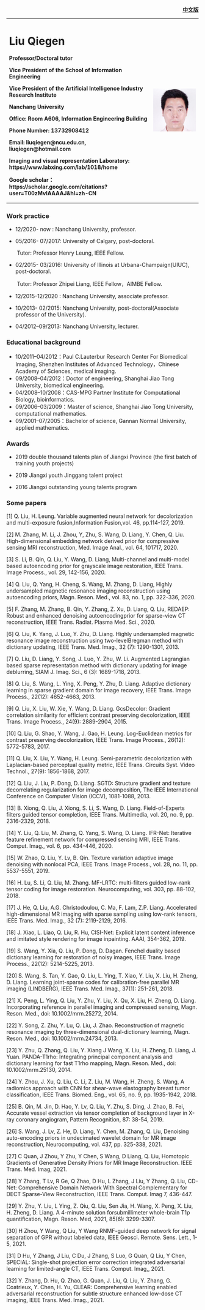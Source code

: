 <div style="float:right">
<p><b><a href="/index.html">中文版</a></b></p>
</div>

<div >
<table >
  <tr border="none">
    <td width="75%">
      <h1>Liu Qiegen</h1>
      <p><b>Professor/Doctoral tutor</b></p>
      <p><b>Vice President of the School of Information Engineering</b></p>
      <p><b>Vice President of the Artificial Intelligence Industry Research Institute</b></p>
      <p><b>Nanchang University</b></p>
      <p><b>Office: Room A606, Information Engineering Building </b></p>
      <p><b>Phone Number: 13732908412</b></p>
      <p><b>Email: liuqiegen@ncu.edu.cn, liuqiegen@hotmail.com</b></p>
      <p><b>Imaging and visual representation Laboratory: https://www.labxing.com/lab/1018/home</b></p>
      <p><b>Google scholar：https://scholar.google.com/citations?user=T00zMvIAAAAJ&hl=zh-CN</b></p>
    </td>
    <td width="25%" >
      <img src="/zhengjianzhao.jpg" width="100%">
    </td>
  </tr>
</table>
</div>


### Work practice

- 12/2020-    now    : Nanchang University, professor.

- 05/2016- 07/2017: University of Calgary, post-doctoral.

  ​                                   Tutor: Professor  Henry Leung, IEEE Fellow.

- 02/2015- 03/2016: University of Illinois at Urbana-Champaign(UIUC), post-doctoral. 

  ​                                   Tutor: Professor Zhipei Liang,  IEEE Fellow，AIMBE Fellow.

- 12/2015-12/2020 : Nanchang University, associate professor. 

- 10/2013- 02/2015: Nanchang University, post-doctoral(Associate professor of the University). 

- 04/2012–09/2013: Nanchang University, lecturer. 



### Educational background

- 10/2011–04/2012：Paul C.Lauterbur Research Center For Biomedical Imaging, Shenzhen Institutes of Advanced Technology，Chinese Academy of Sciences, medical imaging.
- 09/2008–04/2012：Doctor of engineering, Shanghai Jiao Tong University, biomedical engineering. 
- 04/2008–10/2008：CAS-MPG Partner Institute for Computational Biology, bioinformatics.
- 09/2006–03/2009：Master of science, Shanghai Jiao Tong University, computational mathematics. 
- 09/2001–07/2005：Bachelor of science, Gannan Normal University, applied mathematics. 



### Awards

- 2019 double thousand talents plan of Jiangxi Province (the first batch of training youth projects)

- 2019 Jiangxi youth Jinggang talent project

- 2016 Jiangxi outstanding young talents program

### Some papers

[1] Q. Liu, H. Leung. Variable augmented neural network for decolorization and multi-exposure fusion,Information Fusion,vol. 46, pp.114-127, 2019. 

[2] M. Zhang, M. Li, J. Zhou, Y, Zhu, S. Wang, D. Liang,  Y. Chen, Q. Liu. High-dimensional embedding network derived prior for compressive sensing MRI reconstruction, Med. Image Anal.,  vol. 64, 101717, 2020. 

[3] S. Li, B. Qin, Q. Liu,  Y. Wang, D. Liang,  Multi-channel and multi-model based autoencoding prior for grayscale image restoration, IEEE Trans. Image Process.,  vol. 29, 142-156, 2020. 

[4] Q. Liu, Q. Yang, H. Cheng, S. Wang, M. Zhang, D. Liang,  Highly undersampled magnetic resonance imaging
reconstruction using autoencoding priors, Magn. Reson. Med.,  vol. 83, no. 1, pp. 322-336, 2020. 

[5] F. Zhang, M. Zhang, B. Qin, Y. Zhang, Z. Xu, D. Liang, Q. Liu,  REDAEP: Robust and enhanced denoising autoencodingprior for sparse-view CT reconstruction, IEEE Trans. Radiat. Plasma Med. Sci.,  2020.

[6] Q. Liu, K. Yang, J. Luo, Y. Zhu, D. Liang. Highly undersampled magnetic resonance image reconstruction using two-levelBregman method with dictionary updating, IEEE Trans. Med. Imag.,  32 (7): 1290-1301, 2013.

[7] Q. Liu, D. Liang, Y. Song, J. Luo, Y. Zhu, W. Li. Augmented Lagrangian based sparse representation method with dictionary updating for image deblurring, SIAM J. Imag. Sci.,  6 (3): 1689-1718, 2013. 

[8] Q. Liu, S. Wang, L. Ying, X. Peng, Y. Zhu, D. Liang. Adaptive dictionary learning in sparse gradient domain for image recovery, IEEE Trans. Image Process.,  22(12): 4652-4663, 2013. 

[9] Q. Liu, X. Liu, W. Xie, Y. Wang, D. Liang. GcsDecolor: Gradient correlation similarity for efficient contrast preserving decolorization, IEEE Trans. Image Process.,  24(9): 2889-2904, 2015.

[10] Q. Liu, G. Shao, Y. Wang, J. Gao, H. Leung. Log-Euclidean metrics for contrast preserving decolorization, IEEE Trans. Image Process.,  26(12): 5772-5783, 2017.

[11] Q. Liu, X. Liu, Y. Wang, H. Leung. Semi-parametric decolorization with Laplacian-based perceptual quality metric, IEEE Trans. Circuits Syst. Video Technol.,  27(9): 1856-1868, 2017. 

[12] Q. Liu, J. Liu, P. Dong, D. Liang. SGTD: Structure gradient and texture decorrelating regularization for image decomposition, The IEEE International Conference on Computer Vision (ICCV),  1081-1088, 2013.

[13] B. Xiong,  Q. Liu,  J. Xiong, S. Li, S. Wang, D. Liang. Field-of-Experts filters guided tensor completion, IEEE Trans. Multimedia, vol. 20, no. 9, pp. 2316-2329, 2018. 

[14] Y. Liu,  Q. Liu,  M. Zhang, Q. Yang, S. Wang, D. Liang. IFR-Net: Iterative feature refinement network for compressed sensing MRI, IEEE Trans. Comput. Imag.,  vol. 6, pp. 434-446, 2020. 

[15] W. Zhao, Q. Liu, Y. Lv, B. Qin. Texture variation adaptive image denoising with nonlocal PCA, IEEE Trans. Image Process.,  vol. 28, no. 11, pp. 5537-5551, 2019. 

[16] H. Lu, S. Li, Q. Liu,  M. Zhang. MF-LRTC: multi-filters guided low-rank tensor coding for image
restoration. Neurocomputing, vol. 303, pp. 88-102, 2018. 

[17] J. He, Q. Liu, A.G. Christodoulou, C. Ma, F. Lam, Z.P. Liang. Accelerated high-dimensional MR imaging with sparse sampling using low-rank tensors, IEEE Trans. Med. Imag.,  32 (7): 2119-2129, 2016. 

[18] J. Xiao, L. Liao, Q. Liu, R. Hu, CISI-Net: Explicit latent content inference and imitated style rendering for image inpainting. AAAI, 354-362, 2019.

[19] S. Wang, Y. Xia, Q. Liu, P. Dong, D. Dagan. Fenchel duality based dictionary learning for restoration of noisy images, IEEE Trans. Image Process.,  22(12): 5214-5225, 2013. 

[20] S. Wang, S. Tan, Y. Gao, Q. Liu, L. Ying, T. Xiao, Y. Liu, X. Liu, H. Zheng, D. Liang. Learning joint-sparse codes for calibration-free parallel MR imaging (LINDBERG),  IEEE Trans. Med. Imag.,  37(1):
251-261, 2018. 

[21] X. Peng, L. Ying, Q. Liu, Y. Zhu, Y. Liu, X. Qu, X. Liu, H. Zheng, D. Liang. Incorporating reference in parallel imaging and compressed sensing, Magn. Reson. Med.,  doi: 10.1002/mrm.25272, 2014. 

[22] Y. Song, Z. Zhu, Y. Lu, Q. Liu, J. Zhao. Reconstruction of magnetic resonance imaging by three-dimensional dual-dictionary learning, Magn. Reson. Med.,  doi: 10.1002/mrm.24734, 2013.

[23] Y. Zhu, Q. Zhang, Q. Liu, Y. Xiang J Wang, X. Liu, H. Zheng, D. Liang, J. Yuan. PANDA-T1rho: Integrating principal component analysis and dictionary learning for fast T1rho mapping, Magn. Reson. Med.,  doi: 10.1002/mrm.25130, 2014. 

[24] Y. Zhou, J. Xu, Q. Liu, C. Li, Z. Liu, M. Wang, H. Zheng, S. Wang, A radiomics approach with CNN for shear-wave elastography breast tumor classification, IEEE Trans. Biomed. Eng.,  vol. 65, no. 9, pp. 1935-1942, 2018. 

[25] B. Qin, M. Jin, D. Hao, Y. Lv, Q. Liu, Y. Zhu, S. Ding, J. Zhao, B. Fei, Accurate vessel extraction via tensor completion of background layer in X-ray coronary angiogram, Pattern Recognition, 87: 38-54, 2019. 

[26] S. Wang, J. Lv, Z. He, D. Liang,  Y. Chen, M. Zhang, Q. Liu,  Denoising auto-encoding priors in undecimated wavelet domain for MR image reconstruction, Neurocomputing, vol. 437, pp. 325-338, 2021.

[27] C Quan, J Zhou, Y Zhu, Y Chen, S Wang, D Liang, Q. Liu, Homotopic Gradients of Generative Density Priors for MR Image Reconstruction. IEEE Trans. Med. Imag, 2021. 

[28] Y Zhang, T Lv, R Ge, Q Zhao, D Hu, L Zhang, J Liu, Y Zhang, Q. Liu, CD-Net: Comprehensive Domain Network With Spectral Complementary for DECT Sparse-View Reconstruction, IEEE Trans. Comput. Imag 7, 436-447. 

[29] Y. Zhu, Y. Liu, L Ying, Z. Qiu, Q. Liu, Sen Jia, H. Wang, X. Peng, X. Liu, H. Zheng, D. Liang. A 4-minute solution forsubmillimeter whole-brain T1ρ quantification, Magn. Reson. Med, 2021, 85(6): 3299-3307.

[30] H Zhou, Y Wang, Q Liu, Y Wang RNMF-guided deep network for signal separation of GPR without labeled data, IEEE Geosci. Remote. Sens. Lett.,  1-5, 2021.

[31] D Hu, Y Zhang, J Liu, C Du, J Zhang, S Luo, G Quan, Q Liu, Y Chen, SPECIAL: Single-shot projection error correction integrated adversarial learning for limited-angle CT, IEEE Trans. Comput. Imag,,  2021.

[32] Y. Zhang, D. Hu, Q. Zhao, G. Quan, J. Liu, Q. Liu, Y. Zhang, G. Coatrieux, Y. Chen, H. Yu, CLEAR: Comprehensive learning enabled adversarial reconstruction for subtle structure enhanced low-dose CT imaging, IEEE Trans. Med. Imag.,  2021. 

